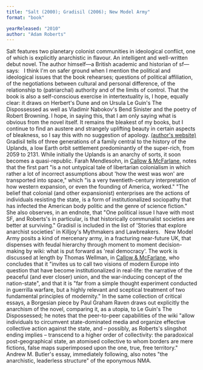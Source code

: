 ```yaml
---
title: "Salt (2000); Gradisil (2006); New Model Army"
format: "book"

yearReleased: "2010"
author: "Adam Roberts"
---
```

Salt features two planetary colonist  communities in ideological conflict, one of which is explicitly anarchistic in  flavour. An intelligent and well-written debut novel. The author himself—a  British academic and historian of sf—says:
 
 I think I'm  on safer ground when I mention the political and ideological issues that the  book rehearses; questions of political affiliation, of the negotiations between  cultural and personal difference, of the relationship to (patriarchal) authority  and of the limits of control. That the book is also a self-conscious exercise in intertextuality is, I hope, equally clear: it draws on Herbert's  Dune and on  Ursula Le Guin's The Dispossessed as well as Vladimir Nabokov's Bend Sinister  and the poetry of Robert Browning. I hope, in saying this, that I am only saying  what is obvious from the novel itself. It remains the bleakest of my books, but  I continue to find an austere and strangely uplifting beauty in certain aspects  of bleakness, so I say this with no suggestion of apology. <a href="http://www.adamroberts.com/writing/salt/">(author's website)</a> 
Gradisil tells of three generations of a family  central to the history of the Uplands, a low Earth orbit settlement  predominantly of the super-rich, from 2059 to 2131. While initially the Uplands  is an anarchy of sorts, it soon becomes a quasi-republic. Farah Mendlesohn, in <a href="biblio.htm#Callow &amp; McFarlane">Callow &amp; McFarlane</a>, notes that the  first part "is a not untypical tale of libertarian colonialism in which rather a  lot of incorrect assumptions about 'how the west was won' are transported into  space," which "is a very twentieth-century interpretation of how western  expansion, or even the founding of America, worked." "The belief that colonial  (and other expansionist) enterprises are the actions of individuals resisting  the state, is a form of institutionalized sociopathy that has infected the  American body politic and the genre of science fiction." She also observes, in  an endnote, that "One political issue I have with most SF, and Roberts's in  particular, is that historically communalist societies are better at surviving." Gradisil is included in the list of 'Stories that explore anarchist  societies' in Killjoy's  Mythmakers  and Lawbreakers.
 
New Model Army posits a kind of mercenary army, in  a fracturing near-future UK, that dispenses with feudal hierarchy through moment  to moment decision-making by wiki: what is put forward as 'real democracy'. The  work is discussed at length by Thomas Wellman, in <a href="biblio.htm#Callow &amp; McFarlane">Callow &amp; McFarlane</a>, who  concludes that it "invites us to call two visions of modern Europe into question  that have become institutionalized in real-life: the narrative of the peaceful  (and ever closer) union, and the war-inducing concept of the nation-state", and  that it is "far from a simple thought experiment conducted in guerrilla warfare,  but a highly relevant and sceptical treatment of two fundamental principles of  modernity." In the same collection of critical essays, a Borgesian piece by Paul  Graham Raven draws out explicitly the anarchism of the novel, comparing it, as a  utopia, to Le Guin's The Dispossessed; he notes that the peer-to-peer  capabilities of the wiki "allow individuals to circumvent state-dominated media  and organize effective collective action against the state, and – possibly, as  Roberts's slingshot ending implies – transcend to a higher order of collectivity:  the paradoxical post-geographical state, an atomised collective to whom  borders are mere fictions, false maps superimposed upon the one, true, free  territory." Andrew M. Butler's essay, immediately following, also notes "the  anarchistic, leaderless structure" of the eponymous NMA.